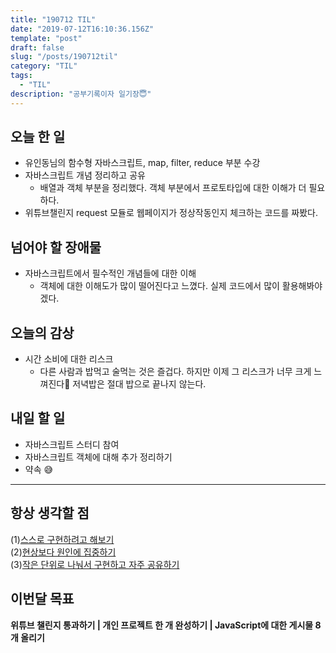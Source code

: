 ```yaml
---
title: "190712 TIL"
date: "2019-07-12T16:10:36.156Z"
template: "post"
draft: false
slug: "/posts/190712til"
category: "TIL"
tags:
  - "TIL"
description: "공부기록이자 일기장😇"
---
```


## 오늘 한 일

- 유인동님의 함수형 자바스크립트, map, filter, reduce 부분 수강
- 자바스크립트 개념 정리하고 공유
  - 배열과 객체 부분을 정리했다. 객체 부분에서 프로토타입에 대한 이해가 더 필요하다.
- 위튜브챌린지 request 모듈로 웹페이지가 정상작동인지 체크하는 코드를 짜봤다.

## 넘어야 할 장애물

- 자바스크립트에서 필수적인 개념들에 대한 이해
  - 객체에 대한 이해도가 많이 떨어진다고 느꼈다. 실제 코드에서 많이 활용해봐야겠다.

## 오늘의 감상

- 시간 소비에 대한 리스크
  - 다른 사람과 밥먹고 술먹는 것은 즐겁다. 하지만 이제 그 리스크가 너무 크게 느껴진다🤣 저녁밥은 절대 밥으로 끝나지 않는다.

## 내일 할 일

- 자바스크립트 스터디 참여
- 자바스크립트 객체에 대해 추가 정리하기
- 약속 😅

---



## 항상 생각할 점

(1)<u>스스로 구현하려고 해보기</u> <br>(2)<u>현상보다 원인에 집중하기</u> <br>(3)<u>작은 단위로 나눠서 구현하고 자주 공유하기</u>



## 이번달 목표

**위튜브 챌린지 통과하기 | 개인 프로젝트 한 개 완성하기 | JavaScript에 대한 게시물 8개 올리기**

